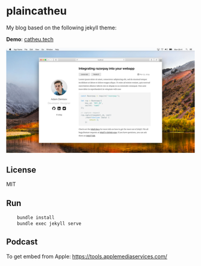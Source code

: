 # plaincatheu

My blog based on the following jekyll theme:

**Demo**: [catheu.tech](http://catheu.tech/index-en.html)

![plainwhite theme preview](/screenshot.png)

## License
MIT


## Run

```
    bundle install
    bundle exec jekyll serve
```

## Podcast 
To get embed from Apple: https://tools.applemediaservices.com/